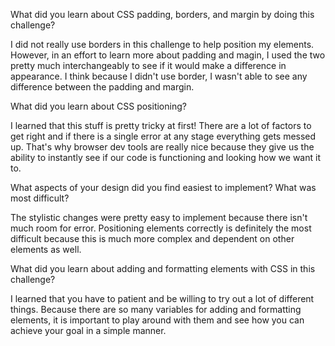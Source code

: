 What did you learn about CSS padding, borders, and margin by doing this challenge?

I did not really use borders in this challenge to help position my elements. However, in an effort to learn more about padding and magin, I used the two pretty much interchangeably to see if it would make a difference in appearance. I think because I didn't use border, I wasn't able to see any difference between the padding and margin.

What did you learn about CSS positioning?

I learned that this stuff is pretty tricky at first! There are a lot of factors to get right and if there is a single error at any stage everything gets messed up. That's why browser dev tools are really nice because they give us the ability to instantly see if our code is functioning and looking how we want it to. 

What aspects of your design did you find easiest to implement? What was most difficult?

The stylistic changes were pretty easy to implement because there isn't much room for error. Positioning elements correctly is definitely the most difficult because this is much more complex and dependent on other elements as well. 

What did you learn about adding and formatting elements with CSS in this challenge?

I learned that you have to patient and be willing to try out a lot of different things. Because there are so many variables for adding and formatting elements, it is important to play around with them and see how you can achieve your goal in a simple manner.


